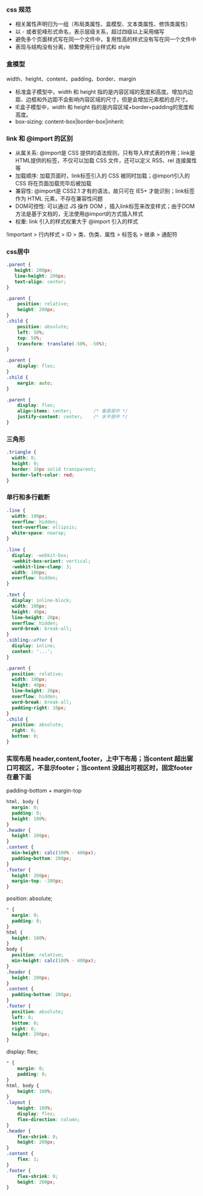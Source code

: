 ### css 规范

+ 相关属性声明归为一组（布局类属性、盒模型、文本类属性、修饰类属性）
+ 以 - 或者驼峰形式命名，表示层级关系，超过四级以上采用缩写
+ 避免多个页面样式写在同一个文件中，复用性高的样式没有写在同一个文件中
+ 表现与结构没有分离，频繁使用行业样式和 style

### 盒模型

width、height、content、padding、border、margin
+ 标准盒子模型中，width 和 height 指的是内容区域的宽度和高度。增加内边距、边框和外边距不会影响内容区域的尺寸，但是会增加元素框的总尺寸。
+ IE盒子模型中，width 和 height 指的是内容区域+border+padding的宽度和高度。
+ box-sizing: content-box|border-box|inherit:

### link 和 @import 的区别
+ 从属关系: @import是 CSS 提供的语法规则，只有导入样式表的作用；link是HTML提供的标签，不仅可以加载 CSS 文件，还可以定义 RSS、rel 连接属性等
+ 加载顺序: 加载页面时，link标签引入的 CSS 被同时加载；@import引入的 CSS 将在页面加载完毕后被加载
+ 兼容性: @import是 CSS2.1 才有的语法，故只可在 IE5+ 才能识别；link标签作为 HTML 元素，不存在兼容性问题
+ DOM可控性: 可以通过 JS 操作 DOM ，插入link标签来改变样式；由于DOM方法是基于文档的，无法使用@import的方式插入样式
+ 权重: link 引入的样式权重大于 @import 引入的样式

!important > 行内样式 > ID > 类、伪类、属性 > 标签名 > 继承 > 通配符

### css居中
```css
.parent {
   height: 200px;
   line-height: 200px;
   text-align: center;
}
```
```css
.parent {
    position: relative;
    height: 200px;
}
.child {
    position: absolute;
    left: 50%;
    top: 50%;
    transform: translate(-50%, -50%);
}
```
```css
.parent {
    display: flex;
}
.child {
    margin: auto;
}
```
```css
.parent {
    display: flex;
    align-items: center;        /* 垂直居中 */
    justify-content: center;    /* 水平居中 */
}
```

### 三角形
```css
.triangle {
  width: 0;
  height: 0;
  border: 10px solid transparent;
  border-left-color: red;
}
```

### 单行和多行截断
```css
.line {
  width: 100px;
  overflow: hidden;
  text-overflow: ellipsis;
  white-space: nowrap;
}
```

```css
.line {
  display: -webkit-box;
  -webkit-box-orient: vertical;
  -webkit-line-clamp: 3;
  width: 100px;
  overflow: hidden;
}
```
```css
.text {
  display: inline-block;
  width: 100px;
  height: 40px;
  line-height: 20px;
  overflow: hidden;
  word-break: break-all;
}
.sibling::after {
  display: inline;
  content: '...';
}
```
```css
.parent {
  position: relative;
  width: 100px;
  height: 40px;
  line-height: 20px;
  overflow: hidden;
  word-break: break-all;
  padding-right: 10px;
}
.child {
  position: absolute;
  right: 0;
  bottom: 0;
}
```

### 实现布局 header,content,footer，上中下布局；当content 超出窗口可视区，不显示footer；当content 没超出可视区时，固定footer 在最下面

padding-bottom + margin-top

```css
html, body {
  margin: 0;
  padding: 0;
  height: 100%;
}
.header {
  height: 200px;
}
.content {
  min-height: calc(100% - 400px);
  padding-bottom: 200px;
}
.footer {
  height: 200px;
  margin-top: -200px;
}
```

position: absolute;

```css
* {
  margin: 0;
  padding: 0;
}
html {
  height: 100%;
}
body {
  position: relative;
  min-height: calc(100% - 400px);
}
.header {
  height: 200px;
}
.content {
  padding-bottom: 200px;
}
.footer {
  position: absolute;
  left: 0;
  bottom: 0;
  right: 0;
  height: 200px;
}
```

display: flex;

```css
* {
    margin: 0;
    padding: 0;
}
html, body {
    height: 100%;
}
.layout {
    height: 100%;
    display: flex;
    flex-direction: column;
}
.header {
    flex-shrink: 0;
    height: 200px;
}
.content {
    flex: 1;
}
.footer {
    flex-shrink: 0;
    height: 200px;
}
```
